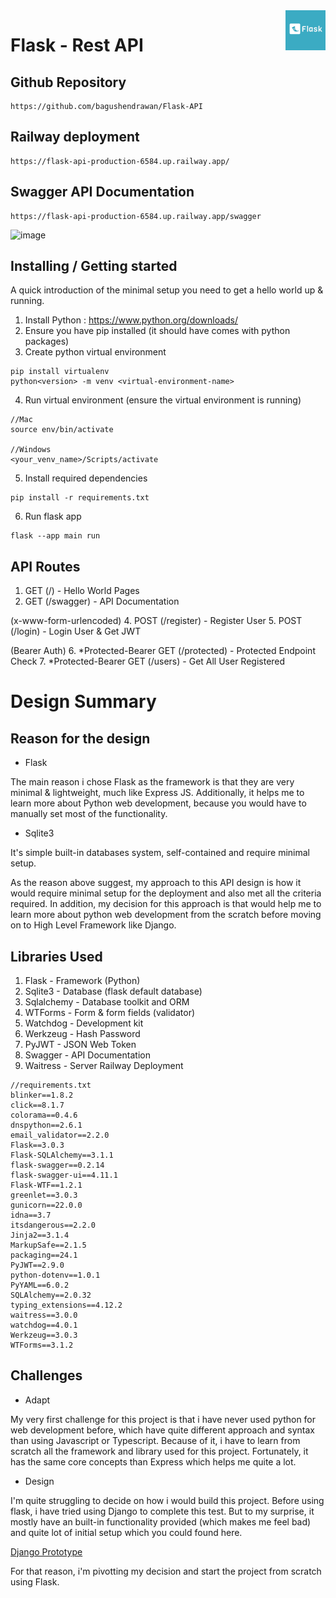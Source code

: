 <img src="./api/static/logo.png" alt="Logo of the project" align="right" width=64 height=64>

# Flask - Rest API

## Github Repository

```shell
https://github.com/bagushendrawan/Flask-API
```

## Railway deployment

```shell
https://flask-api-production-6584.up.railway.app/
```

## Swagger API Documentation

```shell
https://flask-api-production-6584.up.railway.app/swagger
```

![image](https://github.com/user-attachments/assets/a85943e3-3de6-4013-9b06-eee69d4f450d)



## Installing / Getting started

A quick introduction of the minimal setup you need to get a hello world up &
running.

1. Install Python : https://www.python.org/downloads/
2. Ensure you have pip installed (it should have comes with python packages)
3. Create python virtual environment

```shell
pip install virtualenv
python<version> -m venv <virtual-environment-name>
```

4. Run virtual environment (ensure the virtual environment is running)
   
```shell
//Mac
source env/bin/activate

//Windows
<your_venv_name>/Scripts/activate
```

5. Install required dependencies
   
```shell
pip install -r requirements.txt
```

6. Run flask app
   
```shell
flask --app main run
```

## API Routes
1. GET (/) - Hello World Pages
2. GET (/swagger) - API Documentation

(x-www-form-urlencoded)
4. POST (/register) - Register User
5. POST (/login) - Login User & Get JWT

(Bearer Auth)
6. *Protected-Bearer GET (/protected) - Protected Endpoint Check
7. *Protected-Bearer GET (/users) - Get All User Registered


# Design Summary

## Reason for the design

- Flask
<p>The main reason i chose Flask as the framework is that they are very minimal & lightweight, much like Express JS. Additionally, it helps me to learn more about Python web development, because you would have to manually set most of the functionality.</p>

- Sqlite3
<p>It's simple built-in databases system, self-contained and require minimal setup.</p>

As the reason above suggest, my approach to this API design is how it would require minimal setup for the deployment and also met all the criteria required. In addition, my decision for this approach is that would help me to learn more about python web development from the scratch before moving on to High Level Framework like Django.

## Libraries Used

1. Flask - Framework (Python)
2. Sqlite3 - Database (flask default database)
3. Sqlalchemy - Database toolkit and ORM
4. WTForms - Form & form fields (validator)
5. Watchdog - Development kit
6. Werkzeug - Hash Password
7. PyJWT - JSON Web Token
8. Swagger - API Documentation
9. Waitress - Server Railway Deployment

```shell
//requirements.txt
blinker==1.8.2
click==8.1.7
colorama==0.4.6
dnspython==2.6.1
email_validator==2.2.0
Flask==3.0.3
Flask-SQLAlchemy==3.1.1
flask-swagger==0.2.14
flask-swagger-ui==4.11.1
Flask-WTF==1.2.1
greenlet==3.0.3
gunicorn==22.0.0
idna==3.7
itsdangerous==2.2.0
Jinja2==3.1.4
MarkupSafe==2.1.5
packaging==24.1
PyJWT==2.9.0
python-dotenv==1.0.1
PyYAML==6.0.2
SQLAlchemy==2.0.32
typing_extensions==4.12.2
waitress==3.0.0
watchdog==4.0.1
Werkzeug==3.0.3
WTForms==3.1.2
```


## Challenges

- Adapt
<p>My very first challenge for this project is that i have never used python for web development before, which have quite different approach and syntax than using Javascript or Typescript. Because of it, i have to learn from scratch all the framework and library used for this project. Fortunately, it has the same core concepts than Express which helps me quite a lot.</p>

- Design
<p>I'm quite struggling to decide on how i would build this project. Before using flask, i have tried using Django to complete this test. But to my surprise, it mostly have an built-in functionality provided (which makes me feel bad) and quite lot of initial setup which you could found here.</p>

<a href="https://github.com/bagushendrawan/Django-Technical-Test">Django Prototype</a> <br/>
<p>For that reason, i'm pivotting my decision and start the project from scratch using Flask.</p>
